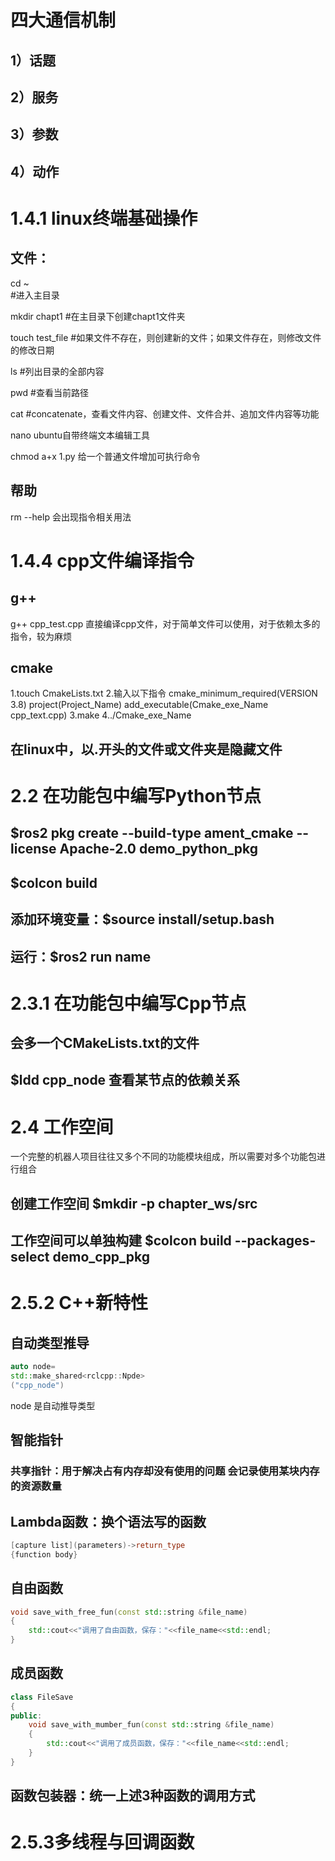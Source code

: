 # 四大通信机制

## 1）话题
## 2）服务
## 3）参数
## 4）动作

# 1.4.1 linux终端基础操作

## 文件：
cd ~  
#进入主目录

mkdir chapt1
#在主目录下创建chapt1文件夹

touch test_file
#如果文件不存在，则创建新的文件；如果文件存在，则修改文件的修改日期

ls
#列出目录的全部内容

pwd
#查看当前路径

cat
#concatenate，查看文件内容、创建文件、文件合并、追加文件内容等功能

nano
ubuntu自带终端文本编辑工具

chmod a+x 1.py 给一个普通文件增加可执行命令

## 帮助
rm --help
会出现指令相关用法

# 1.4.4 cpp文件编译指令
## g++
g++ cpp_test.cpp
直接编译cpp文件，对于简单文件可以使用，对于依赖太多的指令，较为麻烦

## cmake

1.touch CmakeLists.txt
2.输入以下指令
cmake_minimum_required(VERSION 3.8)
project(Project_Name)
add_executable(Cmake_exe_Name cpp_text.cpp)
3.make
4../Cmake_exe_Name

## 在linux中，以.开头的文件或文件夹是隐藏文件


# 2.2 在功能包中编写Python节点
## $ros2 pkg create --build-type ament_cmake --license Apache-2.0 demo_python_pkg
## $colcon build
## 添加环境变量：$source install/setup.bash
## 运行：$ros2 run name


# 2.3.1 在功能包中编写Cpp节点
## 会多一个CMakeLists.txt的文件
## $ldd cpp_node 查看某节点的依赖关系

# 2.4 工作空间
一个完整的机器人项目往往又多个不同的功能模块组成，所以需要对多个功能包进行组合
## 创建工作空间 $mkdir -p chapter_ws/src
## 工作空间可以单独构建 $colcon build --packages-select demo_cpp_pkg

# 2.5.2 C++新特性
## 自动类型推导
```C++
auto node=
std::make_shared<rclcpp::Npde>
("cpp_node")
```
node 是自动推导类型

## 智能指针
### 共享指针：用于解决占有内存却没有使用的问题 会记录使用某块内存的资源数量

## Lambda函数：换个语法写的函数
```C++
[capture list](parameters)->return_type
{function body}
```
## 自由函数
```C++
void save_with_free_fun(const std::string &file_name)
{
    std::cout<<"调用了自由函数，保存："<<file_name<<std::endl;
}
```
## 成员函数
```C++
class FileSave
{
public:
    void save_with_mumber_fun(const std::string &file_name)
    {
        std::cout<<"调用了成员函数，保存："<<file_name<<std::endl;
    }
}

```

## 函数包装器：统一上述3种函数的调用方式

# 2.5.3多线程与回调函数